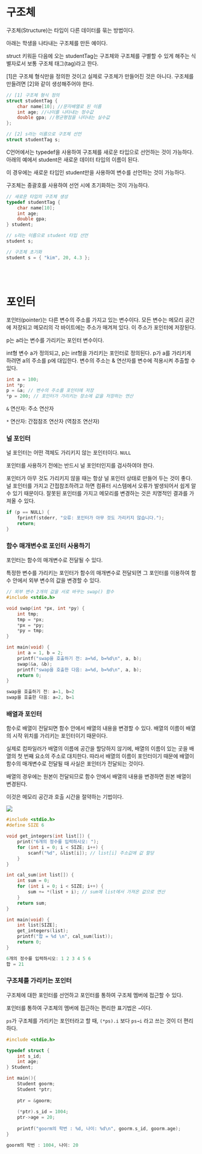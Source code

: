 # 구조체

구조체(Structure)는 타입이 다른 데이터를 묶는 방법이다.

아래는 학생을 나타내는 구조체를 만든 예이다. 

struct 키워듣 다음에 오는 studentTag는 구조체와 구조체를 구별할 수 있게 해주는 식별자로서 보통 구조체 태그(tag)라고 한다.

[1]은 구조체 형식만을 정의한 것이고 실제로 구조체가 만들어진 것은 아니다. 구조체를 만들려면 [2]와 같이 생성해주어야 한다.

```c
// [1] 구조체 형식 정의
struct studentTag {
	char name[10]; //문자배열로 된 이름
	int age; //나이를 나타내는 정수값
	double gpa; //평균평점을 나타내는 실수값
};

// [2] s라는 이름으로 구조체 선언
struct studentTag s;
```

C언어에서는 typedef을 사용하여 구조체를 새로운 타입으로 선언하는 것이 가능하다. 아래의 예에서 student은 새로운 데이터 타입의 이름이 된다.

이 경우에는 새로운 타입인 student만을 사용하여 변수를 선언하는 것이 가능하다.

구조체는 중괄호를 사용하여 선언 시에 초기화하는 것이 가능하다.

```c
// 새로운 타입의 구조체 생성
typedef studentTag {
	char name[10];
	int age;
	double gpa;
} student;

// s라는 이름으로 student 타입 선언
student s;

// 구조체 초기화
student s = { "kim", 20, 4.3 };
```
<br><br>

# 포인터

포인터(pointer)는 다른 변수의 주소를 가지고 있는 변수이다. 모든 변수는 메모리 공간에 저장되고 메모리의 각 바이트에는 주소가 매겨져 있다. 이 주소가 포인터에 저장된다.

p는 a라는 변수를 가리키는 포인터 변수이다.

int형 변수 a가 정의되고, p는 int형을 가리키는 포인터로 정의된다. p가 a를 가리키게 하려면 a의 주소를 p에 대입한다. 변수의 주소는 & 연산자를 변수에 적용시켜 추출할 수 있다.

```c
int a = 100;
int *p;
p = &a; // 변수의 주소를 포인터에 저장
*p = 200; // 포인터가 가리키는 장소에 값을 저장하는 연산
```

`&` 연산자: 주소 연산자

`*` 연산자: 간접참조 연산자 (역참조 연산자)

### 널 포인터

널 포인터는 어떤 객체도 가리키지 않는 포인터이다. `NULL`

포인터를 사용하기 전에는 반드시 널 포인터인지를 검사하여야 한다.

포인터가 아무 것도 가리키지 않을 때는 항상 널 포인터 상태로 만들어 두는 것이 좋다. 널 포인터를 가지고 간접참조하려고 하면 컴퓨터 시스템에서 오류가 발생되어서 쉽게 알 수 있기 때문이다. 잘못된 포인터를 가지고 메모리를 변경하는 것은 치명적인 결과를 가져올 수 있다.

```c
if (p == NULL) {
	fprintf(stderr, "오류: 포인터가 아무 것도 가리키지 않습니다.");
	return;
}
```

### 함수 매개변수로 포인터 사용하기

포인터는 함수의 매개변수로 전달될 수 있다.

특정한 변수를 가리키는 포인터가 함수의 매개변수로 전달되면 그 포인터를 이용하여 함수 안에서 외부 변수의 값을 변경할 수 있다.

```c
// 외부 변수 2개의 값을 서로 바꾸는 swap() 함수
#include <stdio.h>

void swap(int *px, int *py) {
	int tmp;
	tmp = *px;
	*px = *py;
	*py = tmp;
}

int main(void) {
	int a = 1, b = 2;
	printf("swap을 호출하기 전: a=%d, b=%d\n", a, b);
	swap(&a, &b);
	printf("swap을 호출한 다음: a=%d, b=%d\n", a, b);
	return 0;
}
```

```c
swap을 호출하기 전: a=1, b=2
swap을 호출한 다음: a=2, b=1
```

### 배열과 포인터

함수로 배열이 전달되면 함수 안에서 배열의 내용을 변경할 수 있다. 배열의 이름이 배열의 시작 위치를 가리키는 포인터이기 때문이다.

실제로 컴파일러가 배열의 이름에 공간을 할당하지 않기에, 배열의 이름이 있는 곳을 배열의 첫 번째 요소의 주소로 대치한다. 따라서 배열의 이름이 포인터이기 때문에 배열이 함수의 매개변수로 전달될 때 사실은 포인터가 전달되는 것이다.

배열의 경우에는 원본이 전달되므로 함수 안에서 배열의 내용을 변경하면 원본 배열이 변경된다.

이것은 메모리 공간과 호출 시간을 절약하는 기법이다.

<img src="https://github.com/yunjikimm/TIL_CS/assets/68881093/f5d18193-090d-4869-be7d-6e9500e4dce2" />

```c
#include <stdio.h>
#define SIZE 6

void get_integers(int list[]) {
	print("6개의 정수를 입력하시오: ");
	for (int i = 0; i < SIZE; i++) {
		scanf("%d", &list[i]); // list[i] 주소값에 값 할당
	}
}

int cal_sum(int list[]) {
	int sum = 0;
	for (int i = 0; i < SIZE; i++) {
		sum += *(list + i); // sum에 list에서 가져온 값으로 연산
	}
	return sum;
}

int main(void) {
	int list[SIZE];
	get_integers(list);
	printf("합 = %d \n", cal_sum(list));
	return 0;
}
```

```c
6개의 정수를 입력하시오: 1 2 3 4 5 6
합 = 21
```

### 구조체를 가리키는 포인터

구조체에 대한 포인터를 선언하고 포인터를 통하여 구조체 멤버에 접근할 수 있다.

포인터를 통하여 구조체의 멤버에 접근하는 편리한 표기법은 `→`이다.

`ps`가 구조체를 가리키는 포인터라고 할 때, `(*ps).i` 보다 `ps→i` 라고 쓰는 것이 더 편리하다.

```c
#include <stdio.h>

typedef struct {
    int s_id;
    int age;
} Student;

int main(){
    Student goorm;
    Student *ptr;
    
    ptr = &goorm;
    
    (*ptr).s_id = 1004;
    ptr->age = 20;
    
    printf("goorm의 학번 : %d, 나이: %d\n", goorm.s_id, goorm.age);
}
```

```c
goorm의 학번 : 1004, 나이: 20
```
